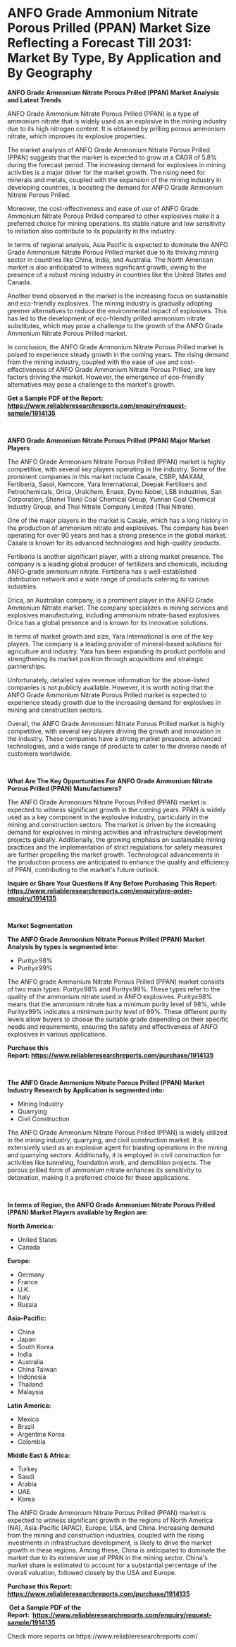 <p><h1>ANFO Grade Ammonium Nitrate Porous Prilled (PPAN) Market Size Reflecting a Forecast Till 2031: Market By Type, By Application and By Geography</h1></p><p><strong>ANFO Grade Ammonium Nitrate Porous Prilled (PPAN) Market Analysis and Latest Trends</strong></p>
<p><p>ANFO Grade Ammonium Nitrate Porous Prilled (PPAN) is a type of ammonium nitrate that is widely used as an explosive in the mining industry due to its high nitrogen content. It is obtained by prilling porous ammonium nitrate, which improves its explosive properties.</p><p>The market analysis of ANFO Grade Ammonium Nitrate Porous Prilled (PPAN) suggests that the market is expected to grow at a CAGR of 5.8% during the forecast period. The increasing demand for explosives in mining activities is a major driver for the market growth. The rising need for minerals and metals, coupled with the expansion of the mining industry in developing countries, is boosting the demand for ANFO Grade Ammonium Nitrate Porous Prilled.</p><p>Moreover, the cost-effectiveness and ease of use of ANFO Grade Ammonium Nitrate Porous Prilled compared to other explosives make it a preferred choice for mining operations. Its stable nature and low sensitivity to initiation also contribute to its popularity in the industry.</p><p>In terms of regional analysis, Asia Pacific is expected to dominate the ANFO Grade Ammonium Nitrate Porous Prilled market due to its thriving mining sector in countries like China, India, and Australia. The North American market is also anticipated to witness significant growth, owing to the presence of a robust mining industry in countries like the United States and Canada.</p><p>Another trend observed in the market is the increasing focus on sustainable and eco-friendly explosives. The mining industry is gradually adopting greener alternatives to reduce the environmental impact of explosives. This has led to the development of eco-friendly prilled ammonium nitrate substitutes, which may pose a challenge to the growth of the ANFO Grade Ammonium Nitrate Porous Prilled market.</p><p>In conclusion, the ANFO Grade Ammonium Nitrate Porous Prilled market is poised to experience steady growth in the coming years. The rising demand from the mining industry, coupled with the ease of use and cost-effectiveness of ANFO Grade Ammonium Nitrate Porous Prilled, are key factors driving the market. However, the emergence of eco-friendly alternatives may pose a challenge to the market's growth.</p></p>
<p><strong>Get a Sample PDF of the Report:&nbsp; <a href="https://www.reliableresearchreports.com/enquiry/request-sample/1914135">https://www.reliableresearchreports.com/enquiry/request-sample/1914135</a></strong></p>
<p>&nbsp;</p>
<p><strong>ANFO Grade Ammonium Nitrate Porous Prilled (PPAN) Major Market Players</strong></p>
<p><p>The ANFO Grade Ammonium Nitrate Porous Prilled (PPAN) market is highly competitive, with several key players operating in the industry. Some of the prominent companies in this market include Casale, CSBP, MAXAM, Fertiberia, Sasol, Kemcore, Yara International, Deepak Fertilisers and Petrochemicals, Orica, Uralchem, Enaex, Dyno Nobel, LSB Industries, San Corporation, Shanxi Tianji Coal Chemical Group, Yunnan Coal Chemical Industry Group, and Thai Nitrate Company Limited (Thai Nitrate).</p><p>One of the major players in the market is Casale, which has a long history in the production of ammonium nitrate and explosives. The company has been operating for over 90 years and has a strong presence in the global market. Casale is known for its advanced technologies and high-quality products. </p><p>Fertiberia is another significant player, with a strong market presence. The company is a leading global producer of fertilizers and chemicals, including ANFO-grade ammonium nitrate. Fertiberia has a well-established distribution network and a wide range of products catering to various industries.</p><p>Orica, an Australian company, is a prominent player in the ANFO Grade Ammonium Nitrate market. The company specializes in mining services and explosives manufacturing, including ammonium nitrate-based explosives. Orica has a global presence and is known for its innovative solutions.</p><p>In terms of market growth and size, Yara International is one of the key players. The company is a leading provider of mineral-based solutions for agriculture and industry. Yara has been expanding its product portfolio and strengthening its market position through acquisitions and strategic partnerships.</p><p>Unfortunately, detailed sales revenue information for the above-listed companies is not publicly available. However, it is worth noting that the ANFO Grade Ammonium Nitrate Porous Prilled market is expected to experience steady growth due to the increasing demand for explosives in mining and construction sectors.</p><p>Overall, the ANFO Grade Ammonium Nitrate Porous Prilled market is highly competitive, with several key players driving the growth and innovation in the industry. These companies have a strong market presence, advanced technologies, and a wide range of products to cater to the diverse needs of customers worldwide.</p></p>
<p>&nbsp;</p>
<p><strong>What Are The Key Opportunities For ANFO Grade Ammonium Nitrate Porous Prilled (PPAN) Manufacturers?</strong></p>
<p><p>The ANFO Grade Ammonium Nitrate Porous Prilled (PPAN) market is expected to witness significant growth in the coming years. PPAN is widely used as a key component in the explosive industry, particularly in the mining and construction sectors. The market is driven by the increasing demand for explosives in mining activities and infrastructure development projects globally. Additionally, the growing emphasis on sustainable mining practices and the implementation of strict regulations for safety measures are further propelling the market growth. Technological advancements in the production process are anticipated to enhance the quality and efficiency of PPAN, contributing to the market's future outlook.</p></p>
<p><strong>Inquire or Share Your Questions If Any Before Purchasing This Report: <a href="https://www.reliableresearchreports.com/enquiry/pre-order-enquiry/1914135">https://www.reliableresearchreports.com/enquiry/pre-order-enquiry/1914135</a></strong></p>
<p>&nbsp;</p>
<p><strong>Market Segmentation</strong></p>
<p><strong>The ANFO Grade Ammonium Nitrate Porous Prilled (PPAN) Market Analysis by types is segmented into:</strong></p>
<p><ul><li>Purity≥98%</li><li>Purity≥99%</li></ul></p>
<p><p>The ANFO grade Ammonium Nitrate Porous Prilled (PPAN) market consists of two main types: Purity≥98% and Purity≥99%. These types refer to the quality of the ammonium nitrate used in ANFO explosives. Purity≥98% means that the ammonium nitrate has a minimum purity level of 98%, while Purity≥99% indicates a minimum purity level of 99%. These different purity levels allow buyers to choose the suitable grade depending on their specific needs and requirements, ensuring the safety and effectiveness of ANFO explosives in various applications.</p></p>
<p><strong>Purchase this Report:&nbsp;<a href="https://www.reliableresearchreports.com/purchase/1914135">https://www.reliableresearchreports.com/purchase/1914135</a></strong></p>
<p>&nbsp;</p>
<p><strong>The ANFO Grade Ammonium Nitrate Porous Prilled (PPAN) Market Industry Research by Application is segmented into:</strong></p>
<p><ul><li>Mining Industry</li><li>Quarrying</li><li>Civil Construction</li></ul></p>
<p><p>The ANFO Grade Ammonium Nitrate Porous Prilled (PPAN) is widely utilized in the mining industry, quarrying, and civil construction market. It is extensively used as an explosive agent for blasting operations in the mining and quarrying sectors. Additionally, it is employed in civil construction for activities like tunneling, foundation work, and demolition projects. The porous prilled form of ammonium nitrate enhances its sensitivity to detonation, making it a preferred choice for these applications.</p></p>
<p>&nbsp;</p>
<p><strong>In terms of Region, the ANFO Grade Ammonium Nitrate Porous Prilled (PPAN) Market Players available by Region are:</strong></p>
<p>
    <p> <strong> North America: </strong>
        <ul>
            <li>United States</li>
            <li>Canada</li>
        </ul>
        </p> 
    <p> <strong> Europe: </strong>
        <ul>
            <li>Germany</li>
            <li>France</li>
            <li>U.K.</li>
            <li>Italy</li>
            <li>Russia</li>
        </ul>
        </p> 
    <p> <strong> Asia-Pacific: </strong>
        <ul>
            <li>China</li>
            <li>Japan</li>
            <li>South Korea</li>
            <li>India</li>
            <li>Australia</li>
            <li>China Taiwan</li>
            <li>Indonesia</li>
            <li>Thailand</li>
            <li>Malaysia</li>
        </ul>
        </p> 
    <p> <strong> Latin America: </strong>
        <ul>
            <li>Mexico</li>
            <li>Brazil</li>
            <li>Argentina Korea</li>
            <li>Colombia</li>
        </ul>
        </p> 
    <p> <strong> Middle East & Africa: </strong>
        <ul>
            <li>Turkey</li>
            <li>Saudi</li>
            <li>Arabia</li>
            <li>UAE</li>
            <li>Korea</li>
        </ul>
    </p>
    </p>
<p><p>The ANFO Grade Ammonium Nitrate Porous Prilled (PPAN) market is expected to witness significant growth in the regions of North America (NA), Asia-Pacific (APAC), Europe, USA, and China. Increasing demand from the mining and construction industries, coupled with the rising investments in infrastructure development, is likely to drive the market growth in these regions. Among these, China is anticipated to dominate the market due to its extensive use of PPAN in the mining sector. China's market share is estimated to account for a substantial percentage of the overall valuation, followed closely by the USA and Europe.</p></p>
<p><strong>Purchase this Report: <a href="https://www.reliableresearchreports.com/purchase/1914135">https://www.reliableresearchreports.com/purchase/1914135</a></strong></p>
<p>&nbsp;<strong>Get a Sample PDF of the Report:&nbsp;&nbsp;<a href="https://www.reliableresearchreports.com/enquiry/request-sample/1914135">https://www.reliableresearchreports.com/enquiry/request-sample/1914135</a></strong></p>
<p><strong></strong></p>
<p>Check more reports on https://www.reliableresearchreports.com/</p>